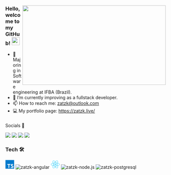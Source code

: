 <div>
  
  


  <div align="right">
    <img align="right" width="450" height="250" src ="https://i.imgur.com/mIOESEE.gif"/>
    <h3 align="left" marginLeft="50px"> Hello, welcome to my GitHub! <img width="25" height="25" src="https://emoji.gg/assets/emoji/8772_popcat.gif"/>  </h3> 
    <ul align="left">
      <li> 🔭 Majoring in Software engineering at IFBA (Brazil). </li>
      <li> 🌱 I’m currently improving as a fullstack developer. </li>
      <li> 📫 How to reach me:  <a href="mailto:zatzk.cnt@outlook.com">zatzk@outlook.com</a> </li>
      <li> 💻 My portfolio page:  <a href="https://zatzk.tech/">https://zatzk.live/</a> </li>
    </ul>
  </div>



###
 Socials 🍕 


<a href = "https://www.behance.net/zatzk"><img width="28px" src="https://i.imgur.com/Gn6foBu.png" target="_blank"></a>
<a href="https://www.linkedin.com/in/zatzk/" target="_blank"><img width="28px" src="https://i.imgur.com/BeYHI3B.png" target="_blank"></a>
 <a href="https://discord.com/users/200665359626272769" target="_blank"><img width="28px" src="https://i.imgur.com/eQZoNaD.png" target="_blank"></a>
 <a href="https://open.spotify.com/user/koujitsu?si=c414895ceb07491d" target="_blank"><img width="28px" src="https://i.imgur.com/MLsj81t.png" target="_blank"></a>

<div>  
  
### Tech 🛠
  
  <div style="display: inline-block" style="color:DodgerBlue">
    <img align="justify" alt="zatzk-typescript" width="28px" src="https://raw.githubusercontent.com/devicons/devicon/1119b9f84c0290e0f0b38982099a2bd027a48bf1/icons/typescript/typescript-original.svg"/>
    <img align="justify" alt="zatzk-angular" width="28px"  src="https://cdn.jsdelivr.net/gh/devicons/devicon/icons/angularjs/angularjs-plain.svg" />
    <img align="justify" alt="zatzk-react.js" width="28px" src="https://github.com/devicons/devicon/blob/master/icons/react/react-original.svg">
    <img align="justify" alt="zatzk-node.js" width="28px" src="https://seeklogo.com/images/N/nodejs-logo-FBE122E377-seeklogo.com.png">
    <img align="justify" alt="zatzk-postgresql" width="28px" src="https://cdn.jsdelivr.net/gh/devicons/devicon/icons/postgresql/postgresql-original.svg" />
    
  </div>
</div>

  ###


</div>
  <!--
##
 
![Snake animation](https://github.com/zatzk/zatzk/blob/output/github-contribution-grid-snake.svg)

 ##
 
 <img src="https://komarev.com/ghpvc/?username=zatzk&label=Profile%20views&color=ce9927&style=flat" alt="zatzk" /> </p>
-->
